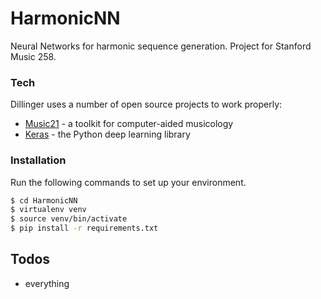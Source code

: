 # HarmonicNN

Neural Networks for harmonic sequence generation. Project for Stanford Music 258.


### Tech

Dillinger uses a number of open source projects to work properly:

* [Music21](http://web.mit.edu/music21/) - a toolkit for computer-aided musicology
* [Keras](https://keras.io/) - the Python deep learning library


### Installation

Run the following commands to set up your environment.

```sh
$ cd HarmonicNN
$ virtualenv venv
$ source venv/bin/activate
$ pip install -r requirements.txt
```


## Todos

 - everything